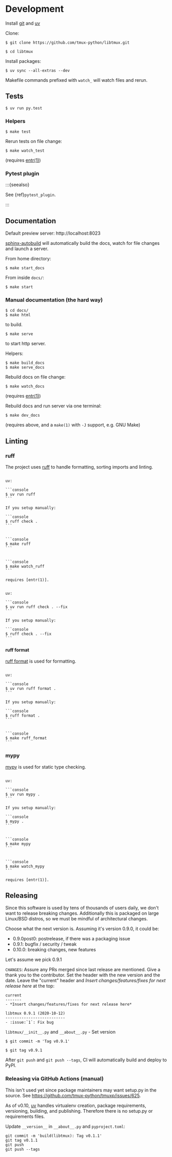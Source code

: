 # Development

Install [git] and [uv]

Clone:

```console
$ git clone https://github.com/tmux-python/libtmux.git
```

```console
$ cd libtmux
```

Install packages:

```console
$ uv sync --all-extras --dev
```

[installation documentation]: https://docs.astral.sh/uv/getting-started/installation/
[git]: https://git-scm.com/
[uv]: https://github.com/astral-sh/uv

Makefile commands prefixed with `watch_` will watch files and rerun.

## Tests

```console
$ uv run py.test
```

### Helpers

```console
$ make test
```

Rerun tests on file change:

```console
$ make watch_test
```

(requires [entr(1)])

### Pytest plugin

:::{seealso}

See {ref}`pytest_plugin`.

:::

## Documentation

Default preview server: http://localhost:8023

[sphinx-autobuild] will automatically build the docs, watch for file changes and launch a server.

From home directory:
```console
$ make start_docs
```

From inside `docs/`:
```console
$ make start
```

[sphinx-autobuild]: https://github.com/executablebooks/sphinx-autobuild

### Manual documentation (the hard way)

```console
$ cd docs/
$ make html
```

to build.

```console
$ make serve
```

to start http server.

Helpers:
```console
$ make build_docs
$ make serve_docs
```

Rebuild docs on file change:
```console
$ make watch_docs
```
(requires [entr(1)])

Rebuild docs and run server via one terminal:
```console
$ make dev_docs
```
(requires above, and a `make(1)` with
`-J` support, e.g. GNU Make)

## Linting

### ruff

The project uses [ruff] to handle formatting, sorting imports and linting.

````{tab} Command

uv:

```console
$ uv run ruff
```

If you setup manually:

```console
$ ruff check .
```

````

````{tab} make

```console
$ make ruff
```

````

````{tab} Watch

```console
$ make watch_ruff
```

requires [entr(1)].

````

````{tab} Fix files

uv:

```console
$ uv run ruff check . --fix
```

If you setup manually:

```console
$ ruff check . --fix
```

````

#### ruff format

[ruff format] is used for formatting.

````{tab} Command

uv:

```console
$ uv run ruff format .
```

If you setup manually:

```console
$ ruff format .
```

````

````{tab} make

```console
$ make ruff_format
```

````

### mypy

[mypy] is used for static type checking.

````{tab} Command

uv:

```console
$ uv run mypy .
```

If you setup manually:

```console
$ mypy .
```

````

````{tab} make

```console
$ make mypy
```

````

````{tab} Watch

```console
$ make watch_mypy
```

requires [entr(1)].
````

## Releasing

Since this software is used by tens of thousands of users daily, we don't want
to release breaking changes. Additionally this is packaged on large Linux/BSD
distros, so we must be mindful of architectural changes.

Choose what the next version is. Assuming it's version 0.9.0, it could be:

- 0.9.0post0: postrelease, if there was a packaging issue
- 0.9.1: bugfix / security / tweak
- 0.10.0: breaking changes, new features

Let's assume we pick 0.9.1

`CHANGES`: Assure any PRs merged since last release are mentioned. Give a
thank you to the contributor. Set the header with the new version and the date.
Leave the "current" header and _Insert changes/features/fixes for next release here_ at
the top:

```
current
-------
- *Insert changes/features/fixes for next release here*

libtmux 0.9.1 (2020-10-12)
--------------------------
- :issue:`1`: Fix bug
```

`libtmux/__init__.py` and `__about__.py` - Set version

```console
$ git commit -m 'Tag v0.9.1'
```

```console
$ git tag v0.9.1
```

After `git push` and `git push --tags`, CI will automatically build and deploy
to PyPI.

### Releasing via GitHub Actions (manual)

This isn't used yet since package maintainers may want setup.py in the source.
See https://github.com/tmux-python/tmuxp/issues/625.

As of v0.10, [uv] handles virtualenv creation, package requirements, versioning,
building, and publishing. Therefore there is no setup.py or requirements files.

Update `__version__` in `__about__.py` and `pyproject.toml`:

```console
git commit -m 'build(libtmux): Tag v0.1.1'
git tag v0.1.1
git push
git push --tags
```

[twine]: https://twine.readthedocs.io/
[uv]: https://github.com/astral-sh/uv
[entr(1)]: http://eradman.com/entrproject/
[ruff format]: https://docs.astral.sh/ruff/formatter/
[ruff]: https://ruff.rs
[mypy]: http://mypy-lang.org/
